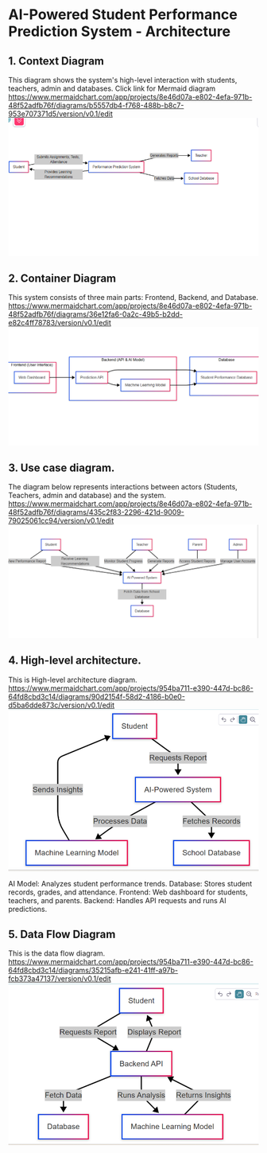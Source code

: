 # AI-Powered Student Performance Prediction System - Architecture

## 1. Context Diagram

This diagram shows the system's high-level interaction with students, teachers, admin and databases. Click link for Mermaid diagram https://www.mermaidchart.com/app/projects/8e46d07a-e802-4efa-971b-48f52adfb76f/diagrams/b5557db4-f768-488b-b8c7-953e707371d5/version/v0.1/edit
![alt text](<Screenshot (18).png>)

## 2. Container Diagram
This system consists of three main parts: Frontend, Backend, and Database. https://www.mermaidchart.com/app/projects/8e46d07a-e802-4efa-971b-48f52adfb76f/diagrams/36e12fa6-0a2c-49b5-b2dd-e82c4ff78783/version/v0.1/edit
![alt text](<Screenshot (19).png>)

## 3. Use case diagram.
The diagram below represents interactions between actors (Students, Teachers, admin and database) and the system. https://www.mermaidchart.com/app/projects/8e46d07a-e802-4efa-971b-48f52adfb76f/diagrams/435c2f83-2296-421d-9009-79025061cc94/version/v0.1/edit
![alt text](<Screenshot (16).png>)

## 4. High-level architecture.
This is High-level architecture diagram. https://www.mermaidchart.com/app/projects/954ba711-e390-447d-bc86-64fd8cbd3c14/diagrams/90d2154f-58d2-4186-b0e0-d5ba6dde873c/version/v0.1/edit
![alt text](<Screenshot (20).png>)


AI Model: Analyzes student performance trends.
Database: Stores student records, grades, and attendance.
Frontend: Web dashboard for students, teachers, and parents.
Backend: Handles API requests and runs AI predictions.

## 5. Data Flow Diagram
This is the data flow diagram. https://www.mermaidchart.com/app/projects/954ba711-e390-447d-bc86-64fd8cbd3c14/diagrams/35215afb-e241-41ff-a97b-fcb373a47137/version/v0.1/edit
![alt text](<Screenshot (21).png>)
